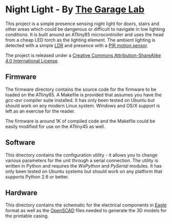 # Night Light - By [The Garage Lab](http://thegaragelab.com)

This project is a simple presence sensing night light for doors, stairs and
other areas which could be dangerous or difficult to navigate in low lighting
conditions. It is built around an ATtiny85 microcontroller and uses the head
from a cheap LED torch as the lighting element. The ambient lighting is detected
with a simple [LDR](http://www.jaycar.com.au/productView.asp?ID=RD3480) and
presence with a [PIR motion sensor](http://www.instructables.com/id/PIR-Motion-Sensor-Tutorial/?ALLSTEPS).

The project is released under a
[Creative Commons Attribution-ShareAlike 4.0 International License](http://creativecommons.org/licenses/by-sa/4.0/).

## Firmware

The firmware directory contains the source code for the firmware to be loaded
on the ATtiny85. A Makefile is provided that assumes you have the *gcc-avr*
compiler suite installed. It has only been tested on Ubuntu but should work
on any modern Linux system. Windows and OS/X support is left as an exercise
for the reader.

The firmware is around 1K of compiled code and the Makefile could be easily
modified for use on the ATtiny45 as well.

## Software

This directory contains the configuration utility - it allows you to change
various parameters for the unit through a serial connection. The utility is
written in Python and requires the *WxPython* and *PySerial* modules. It has
only been tested on Ubuntu systems but should work on any platform that supports
Python 2.6 or better.

## Hardware

This directory contains the schematic for the electrical components in
[Eagle](http://www.cadsoftusa.com/eagle-pcb-design-software/product-overview/?language=en)
format as well as the [OpenSCAD](http://www.openscad.org/) files needed to
generate the 3D models for the printable casing.